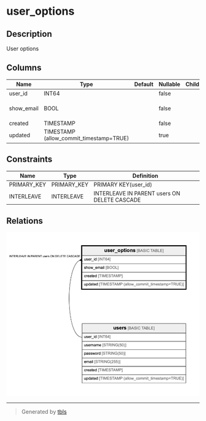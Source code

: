 # user_options

## Description

User options

## Columns

| Name | Type | Default | Nullable | Children | Parents | Comment |
| ---- | ---- | ------- | -------- | -------- | ------- | ------- |
| user_id | INT64 |  | false |  | [users](users.md) |  |
| show_email | BOOL |  | false |  |  | Show email address |
| created | TIMESTAMP |  | false |  |  |  |
| updated | TIMESTAMP (allow_commit_timestamp=TRUE) |  | true |  |  |  |

## Constraints

| Name | Type | Definition |
| ---- | ---- | ---------- |
| PRIMARY_KEY | PRIMARY_KEY | PRIMARY KEY(user_id) |
| INTERLEAVE | INTERLEAVE | INTERLEAVE IN PARENT users ON DELETE CASCADE |

## Relations

![er](user_options.png)

---

> Generated by [tbls](https://github.com/k1LoW/tbls)
